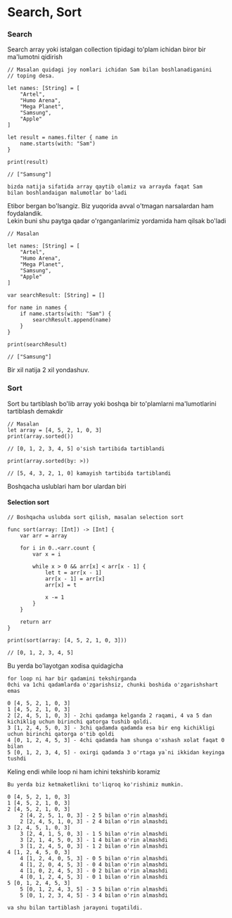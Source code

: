 # Search, Sort

### Search

Search array yoki istalgan collection tipidagi to'plam ichidan biror bir ma'lumotni qidirish

```
// Masalan quidagi joy nomlari ichidan Sam bilan boshlanadiganini 
// toping desa.

let names: [String] = [
    "Artel",
    "Humo Arena",
    "Mega Planet",
    "Samsung",
    "Apple"
]

let result = names.filter { name in
    name.starts(with: "Sam")
}

print(result)

// ["Samsung"]
```

```
bizda natija sifatida array qaytib olamiz va arrayda faqat Sam 
bilan boshlandaigan malumotlar bo'ladi
```

Etibor bergan bo'lsangiz. Biz yuqorida avval o'tmagan narsalardan ham foydalandik.\
Lekin buni shu paytga qadar o'rganganlarimiz yordamida ham qilsak bo'ladi

```
// Masalan

let names: [String] = [
    "Artel",
    "Humo Arena",
    "Mega Planet",
    "Samsung",
    "Apple"
]

var searchResult: [String] = []

for name in names {
    if name.starts(with: "Sam") {
        searchResult.append(name)
    }
}

print(searchResult)

// ["Samsung"]
```

Bir xil natija 2 xil yondashuv.

### Sort

Sort bu tartiblash bo'lib array yoki boshqa bir to'plamlarni ma'lumotlarini tartiblash demakdir

```
// Masalan
let array = [4, 5, 2, 1, 0, 3]
print(array.sorted())

// [0, 1, 2, 3, 4, 5] o'sish tartibida tartiblandi

print(array.sorted(by: >))

// [5, 4, 3, 2, 1, 0] kamayish tartibida tartiblandi
```

Boshqacha uslublari ham bor ulardan biri&#x20;

#### Selection sort

```
// Boshqacha uslubda sort qilish, masalan selection sort

func sort(array: [Int]) -> [Int] {
    var arr = array

    for i in 0..<arr.count {
        var x = i

        while x > 0 && arr[x] < arr[x - 1] {
            let t = arr[x - 1]
            arr[x - 1] = arr[x]
            arr[x] = t

            x -= 1
        }
    }
    
    return arr
}

print(sort(array: [4, 5, 2, 1, 0, 3]))

// [0, 1, 2, 3, 4, 5]
```

Bu yerda bo'layotgan xodisa quidagicha

```
for loop ni har bir qadamini tekshirganda
0chi va 1chi qadamlarda o'zgarishsiz, chunki boshida o'zgarishshart emas

0 [4, 5, 2, 1, 0, 3]
1 [4, 5, 2, 1, 0, 3]
2 [2, 4, 5, 1, 0, 3] - 2chi qadamga kelganda 2 raqami, 4 va 5 dan kichiklig uchun birinchi qatorga tushib qoldi.
3 [1, 2, 4, 5, 0, 3] - 3chi qadamda qadamda esa bir eng kichikligi uchun birinchi qatorga o'tib qoldi
4 [0, 1, 2, 4, 5, 3] - 4chi qadamda ham shunga o'xshash xolat faqat 0 bilan
5 [0, 1, 2, 3, 4, 5] - oxirgi qadamda 3 o'rtaga ya`ni ikkidan keyinga tushdi
```

Keling endi while loop ni ham ichini tekshirib koramiz

```
Bu yerda biz ketmaketlikni to'liqroq ko'rishimiz mumkin.

0 [4, 5, 2, 1, 0, 3]
1 [4, 5, 2, 1, 0, 3]
2 [4, 5, 2, 1, 0, 3]
    2 [4, 2, 5, 1, 0, 3] - 2 5 bilan o'rin almashdi
    2 [2, 4, 5, 1, 0, 3] - 2 4 bilan o'rin almashdi
3 [2, 4, 5, 1, 0, 3]
    3 [2, 4, 1, 5, 0, 3] - 1 5 bilan o'rin almashdi
    3 [2, 1, 4, 5, 0, 3] - 1 4 bilan o'rin almashdi
    3 [1, 2, 4, 5, 0, 3] - 1 2 bilan o'rin almashdi
4 [1, 2, 4, 5, 0, 3]
    4 [1, 2, 4, 0, 5, 3] - 0 5 bilan o'rin almashdi
    4 [1, 2, 0, 4, 5, 3] - 0 4 bilan o'rin almashdi
    4 [1, 0, 2, 4, 5, 3] - 0 2 bilan o'rin almashdi
    4 [0, 1, 2, 4, 5, 3] - 0 1 bilan o'rin almashdi
5 [0, 1, 2, 4, 5, 3]
    5 [0, 1, 2, 4, 3, 5] - 3 5 bilan o'rin almashdi
    5 [0, 1, 2, 3, 4, 5] - 3 4 bilan o'rin almashdi
    
va shu bilan tartiblash jarayoni tugatildi.

```
